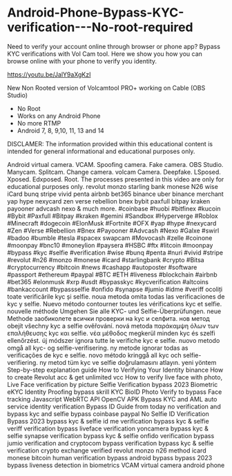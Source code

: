 # Android-Phone-Bypass-KYC-verification---No-root-required
Need to verify your account online through browser or phone app?   Bypass KYC verifications with Vol Cam tool. 
Here we show you how you can browse online with your phone to verify you identity.

https://youtu.be/JalY9aXgKzI

 New Non Rooted version of Volcamtool PRO+ working on Cable (OBS Studio)
 
- No Root
- Works on any Android Phone
- No more RTMP
- Android 7, 8, 9,10, 11, 13 and 14

DISCLAMER: The information provided within this educational content is intended for general informational and educational purposes only. 

Android virtual camera. VCAM. Spoofing camera. Fake camera. OBS Studio. Manycam. Splitcam. Change camera. volcam Camera. Deepfake. LSposed. Xposed. Edxposed. Root. The processes presented in this video are only for educational purposes only. revolut monzo starling bank monese N26 wise iCard bunq stripe vivid penta airbnb bet365 binance uber binance merchant yap hype nexycard zen verse rebellion bnex bybit paxfull bitpay kraken payooner advcash nexo & much more. #coinbase #huobi #bitfinex #kucoin #Bybit #Paxfull #Bitpay #kraken #gemini #Sandbox #Hyperverge #Roblox #Minecraft #dogecoin #ElonMusk #Fortnite #OFX #yap #hype #nexycard #Zen #Verse #Rebellion #Bnex #Payooner #Advcash #Nexo #Galxe #swirl #badoo #bumble #tesla #spacex  swapcam #Movocash #zelle #coinone #moonpay #bnc10 #moneylion #paysera #HSBC #ftx #litcoin #moonpay #bypass #kyc #selfie #verification #wise #bunq #penta #nuri #vivid #stripe #revolut #n26 #monzo #monese #icard #starlingbank #crypto #Bitsa #cryptocurrency #bitcoin #news #cashapp #autoposter #software #passport #ethereum #paypal #BTC #ETH #liveness #blockchain #airbnb #bet365 #elonmusk #xrp #usdt #bypasskyc #kycverification #altcoins #bankaccount #bypassselfie #onfido #synapse #jumio #idme #veriff ocoliți toate verificările kyc și selfie. noua metoda omita todas las verificaciones de kyc y selfie. Nuevo método contourner toutes les vérifications kyc et selfie. nouvelle méthode Umgehen Sie alle KYC- und Selfie-Überprüfungen. neue Methode заобиколете всички проверки на kyc и селфита. нов метод obejít všechny kyc a selfie ověřování. nová metoda παράκαμψη όλων των επαλήθευσης kyc και selfie. νέα μέθοδος megkerül minden kyc és szelfi ellenőrzést. új módszer ignora tutte le verifiche kyc e selfie. nuovo metodo omgå all kyc- og selfie-verifisering. ny metode ignorar todas as verificações de kyc e selfie. novo método kringgå all kyc och selfie-verifiering. ny metod tüm kyc ve selfie doğrulamasını atlayın. yeni yöntem Step-by-step explanation guide How to Verifying Your Identity binance How to create Revolut acc & get unlimited vcc How to verify live face with photo, Live Face verification by picture Selfie Verification bypass 2023 Biometric eKYC Identity Proofing bypass skrill KYC BioID Photo Verify to bypass Face tracking Javascript WebRTC API OpenCV APK Bypass KYC and AML auto service identity verification Bypass ID Guide from today no verification and bypass kyc and selfie bypass coinbase paypal No Selfie ID Verification Bypass 2023 bypass kyc & selfie id me verification bypass kyc & selfie veriff verification bypass liveface verification yoncamera bypass kyc & selfie synapse verification bypass kyc & selfie onfido verification bypass jumio verification and cryptocom bypass verification bypass kyc & selfie verification crypto exchange verified revolut monzo n26 method icard monese bitcoin human verification bypass android bypass bypass 2023 bypass liveness detection in biometrics VCAM virtual camera android phone
